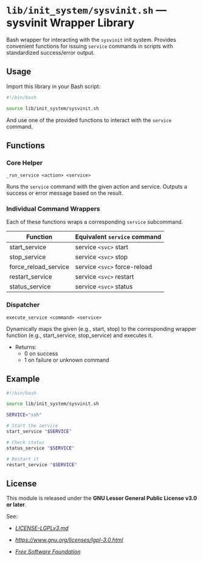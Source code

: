 # `lib/init_system/sysvinit.sh` — sysvinit Wrapper Library

Bash wrapper for interacting with the `sysvinit` init system. Provides convenient functions for issuing `service` commands in scripts with standardized success/error output.

## Usage

Import this library in your Bash script:

```bash
#!/bin/bash

source lib/init_system/sysvinit.sh
```

And use one of the provided functions to interact with the `service` command.

## Functions

### Core Helper

`_run_service <action> <service>`

Runs the `service` command with the given action and service. Outputs a success or error message based on the result.

### Individual Command Wrappers

Each of these functions wraps a corresponding `service` subcommand.

| **Function**              | **Equivalent `service` command**     |
|---------------------------|--------------------------------------|
| start_service             | service `<svc>` start                |
| stop_service              | service `<svc>` stop                 |
| force_reload_service      | service `<svc>` force-reload         |
| restart_service           | service `<svc>` restart              |
| status_service            | service `<svc>` status               |

### Dispatcher

`execute_service <command> <service>`

Dynamically maps the given <command> (e.g., start, stop) to the corresponding wrapper function (e.g., start_service, stop_service) and executes it.

- Returns:
    - 0 on success
    - 1 on failure or unknown command

## Example

```bash
#!/bin/bash

source lib/init_system/sysvinit.sh

SERVICE="ssh"

# Start the service
start_service "$SERVICE"

# Check status
status_service "$SERVICE"

# Restart it
restart_service "$SERVICE"
```

## License

This module is released under the **GNU Lesser General Public License v3.0 or later**.

See:

- [_LICENSE-LGPLv3.md_](https://github.com/Archetypum/tum-bash/blob/master/LICENSE-LGPLv3.md)

- _https://www.gnu.org/licenses/lgpl-3.0.html_

- [_Free Software Foundation_](https://www.fsf.org/)
